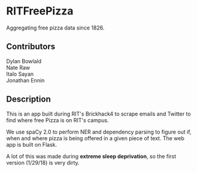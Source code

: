 # RITFreePizza
Aggregating free pizza data since 1826.

Contributors<br>
------
Dylan Bowlald<br>
Nate Raw<br>
Italo Sayan<br>
Jonathan Ennin

Description<br>
------
This is an app built during RIT's Brickhack4 to scrape emails and Twitter to find where free Pizza is on RIT's campus.

We use spaCy 2.0 to perform NER and dependency parsing to figure out if, when and where pizza is being offered
in a given piece of text. The web app is built on Flask.

A lot of this was made during __extreme sleep deprivation__, so the first version (1/29/18) is very dirty.


